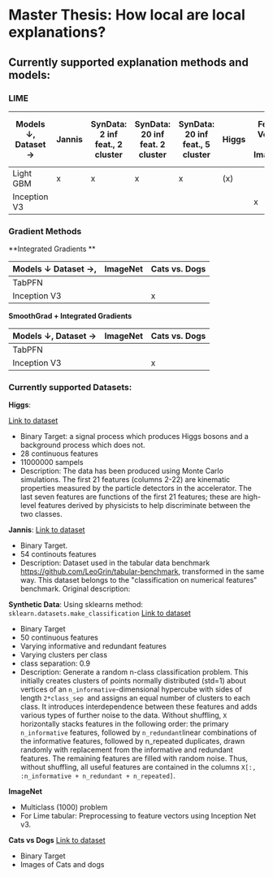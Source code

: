 # Master Thesis: How local are local explanations?
## Currently supported explanation methods and models:

### LIME

| Models ↓, Dataset →| Jannis | SynData: 2 inf feat., 2 cluster  | SynData: 20 inf feat. 2 cluster  | SynData: 20 inf feat., 5 cluster  | Higgs | Feature Vectors of ImageNet | Feature Vectors of Cats vs. Dogs |
| --- | --- | --- | --- | --- | --- | --- | --- |
| Light GBM | x | x | x | x | (x) |  |  |
| Inception V3 |  |  |  |  |  | x |  |

### Gradient Methods

**Integrated Gradients **

|  Models ↓ Dataset →, | ImageNet | Cats vs. Dogs |
| --- | --- | --- |
| TabPFN |  |  |
| Inception V3 |  | x |

**SmoothGrad + Integrated Gradients**

|  Models ↓, Dataset →| ImageNet | Cats vs. Dogs |
| --- | --- | --- |
| TabPFN |  |  |
| Inception V3 |  | x |




### Currently supported Datasets:
**Higgs**:

[Link to dataset](https://archive.ics.uci.edu/dataset/280/higgs)

- Binary Target: a signal process which produces Higgs bosons and a background process which does not.
- 28 continuous features
- 11000000 sampels
- Description: 
The data has been produced using Monte Carlo simulations. The first 21 features (columns 2-22) are kinematic properties measured by the particle detectors in the accelerator. The last seven features are functions of the first 21 features; these are high-level features derived by physicists to help discriminate between the two classes.

**Jannis**:
[Link to dataset](https://www.openml.org/search?type=data&id=41168&sort=runs&status=active)

- Binary Target.
- 54 continouts features
- Description: Dataset used in the tabular data benchmark https://github.com/LeoGrin/tabular-benchmark, transformed in the same way. This dataset belongs to the "classification on numerical features" benchmark. Original description:

**Synthetic Data**:
Using sklearns method: ```sklearn.datasets.make_classification```
[Link to dataset](https://scikit-learn.org/stable/modules/generated/sklearn.datasets.make_classification.html#sklearn.datasets.make_classification)
- Binary Target
- 50 continuous features
- Varying informative and redundant features
- Varying clusters per class
- class separation: 0.9
- Description: Generate a random n-class classification problem.
This initially creates clusters of points normally distributed (std=1) about vertices of an ```n_informative```-dimensional hypercube with sides of length ```2*class_sep ```and assigns an equal number of clusters to each class. It introduces interdependence between these features and adds various types of further noise to the data. Without shuffling, ```X``` horizontally stacks features in the following order: the primary ```n_informative``` features, followed by ```n_redundant```linear combinations of the informative features, followed by n_repeated duplicates, drawn randomly with replacement from the informative and redundant features. The remaining features are filled with random noise. Thus, without shuffling, all useful features are contained in the columns ```X[:, :n_informative + n_redundant + n_repeated]```.

**ImageNet**
- Multiclass (1000) problem
- For Lime tabular: Preprocessing to feature vectors using Inception Net v3.

**Cats vs Dogs**
[Link to dataset](https://www.google.com/url?sa=t&source=web&rct=j&opi=89978449&url=https://www.kaggle.com/competitions/dogs-vs-cats&ved=2ahUKEwj5lJSc_6mLAxVs3AIHHbdyJKIQFnoECAgQAQ&usg=AOvVaw0KmiBfaaItAQMS2Ti6aZ0H)
- Binary Target
- Images of Cats and dogs



